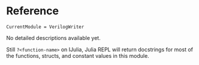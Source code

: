 # Reference

```@meta 
CurrentModule = VerilogWriter
```

No detailed descriptions available yet.

Still `?<function-name>` on IJulia, Julia REPL will return docstrings for most of the functions, structs, and constant values in this module.
